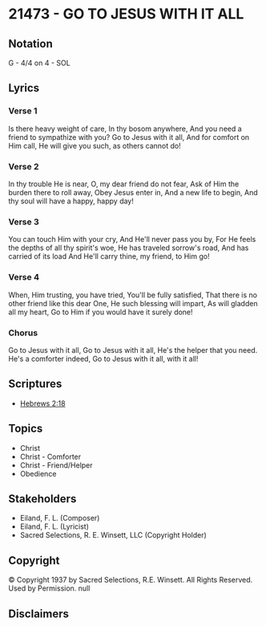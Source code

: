 # 21473 - GO TO JESUS WITH IT ALL

## Notation

G - 4/4 on 4 - SOL

## Lyrics

### Verse 1

Is there heavy weight of care, In thy bosom anywhere,
And you need a friend to sympathize with you?
Go to Jesus with it all, And for comfort on Him call, 
He will give you such, as others cannot do! 


### Verse 2

In thy trouble He is near, O, my dear friend do not fear,
Ask of Him the burden there to roll away,
Obey  Jesus enter in, And a new life to begin,
And thy soul will have a happy, happy day! 

### Verse 3

You can touch Him with your cry, And He'll never pass you by,
For He feels the depths of all thy spirit's woe,
He has traveled sorrow's road, And has carried of its load
And He'll carry thine, my friend, to Him go! 

### Verse 4

When, Him trusting, you have tried, You'll be fully satisfied,
That there is no other friend like this dear One,
He such blessing will impart, As will gladden all my heart,
Go to Him if you would have it surely done! 


### Chorus

Go to Jesus with it all, Go to Jesus with it all, He's the helper that you need. He's a comforter indeed, Go to Jesus with it all, with it all!


## Scriptures

- [Hebrews 2:18](https://www.biblegateway.com/passage/?search=Hebrews%202%3A18)

## Topics

- Christ
- Christ - Comforter
- Christ - Friend/Helper
- Obedience

## Stakeholders

- Eiland, F. L. (Composer)
- Eiland, F. L. (Lyricist)
- Sacred Selections, R. E. Winsett, LLC (Copyright Holder)

## Copyright

© Copyright 1937 by  Sacred Selections, R.E. Winsett. All Rights Reserved. Used by Permission.
null

## Disclaimers


